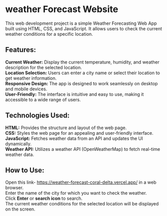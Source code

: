 # weather Forecast Website
This web development project is a simple Weather Forecasting Web App built using HTML, CSS, and JavaScript. It allows users to check the current weather conditions for a specific location.

## Features:       
**Current Weather:** Display the current temperature, humidity, and weather description for the selected location.    
**Location Selection:** Users can enter a city name or select their location to get weather information.       
**Responsive Design:** The app is designed to work seamlessly on desktop and mobile devices.        
**User-Friendly:** The interface is intuitive and easy to use, making it accessible to a wide range of users.

## Technologies Used:    
**HTML:** Provides the structure and layout of the web page.    
**CSS:** Styles the web page for an appealing and user-friendly interface.    
**JavaScript:** Fetches weather data from an API and updates the UI dynamically.     
**Weather API:** Utilizes a weather API (OpenWeatherMap) to fetch real-time weather data.    

## How to Use:    
Open this link- https://weather-forecast-coral-delta.vercel.app/ in a web browser.     
Enter the name of the city for which you want to check the weather.    
Click **Enter** or **search icon** to search.    
The current weather conditions for the selected location will be displayed on the screen.    


